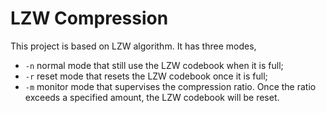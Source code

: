 # LZW Compression
This project is based on LZW algorithm. It has three modes,
  * ```-n``` normal mode that still use the LZW codebook when it is full;
  * ```-r``` reset mode that resets the LZW codebook once it is full;
  * ```-m``` monitor mode that supervises the compression ratio. Once the ratio exceeds a specified amount, the LZW codebook will be reset.
